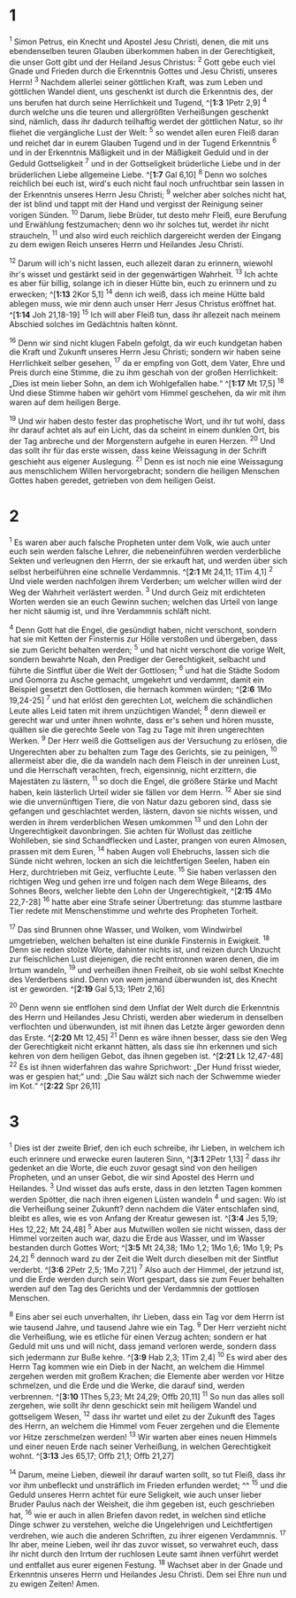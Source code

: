 # 1
<sup class='bibleverse'>1</sup> Simon Petrus, ein Knecht und Apostel Jesu Christi, denen, die mit uns ebendenselben teuren Glauben überkommen haben in der Gerechtigkeit, die unser Gott gibt und der Heiland Jesus Christus: <sup class='bibleverse'>2</sup> Gott gebe euch viel Gnade und Frieden durch die Erkenntnis Gottes und Jesu Christi, unseres Herrn! <sup class='bibleverse'>3</sup> Nachdem allerlei seiner göttlichen Kraft, was zum Leben und göttlichen Wandel dient, uns geschenkt ist durch die Erkenntnis des, der uns berufen hat durch seine Herrlichkeit und Tugend, ^[**1:3** 1Petr 2,9] <sup class='bibleverse'>4</sup> durch welche uns die teuren und allergrößten Verheißungen geschenkt sind, nämlich, dass ihr dadurch teilhaftig werdet der göttlichen Natur, so ihr fliehet die vergängliche Lust der Welt: <sup class='bibleverse'>5</sup> so wendet allen euren Fleiß daran und reichet dar in eurem Glauben Tugend und in der Tugend Erkenntnis <sup class='bibleverse'>6</sup> und in der Erkenntnis Mäßigkeit und in der Mäßigkeit Geduld und in der Geduld Gottseligkeit <sup class='bibleverse'>7</sup> und in der Gottseligkeit brüderliche Liebe und in der brüderlichen Liebe allgemeine Liebe. ^[**1:7** Gal 6,10] <sup class='bibleverse'>8</sup> Denn wo solches reichlich bei euch ist, wird's euch nicht faul noch unfruchtbar sein lassen in der Erkenntnis unseres Herrn Jesu Christi; <sup class='bibleverse'>9</sup> welcher aber solches nicht hat, der ist blind und tappt mit der Hand und vergisst der Reinigung seiner vorigen Sünden. <sup class='bibleverse'>10</sup> Darum, liebe Brüder, tut desto mehr Fleiß, eure Berufung und Erwählung festzumachen; denn wo ihr solches tut, werdet ihr nicht straucheln, <sup class='bibleverse'>11</sup> und also wird euch reichlich dargereicht werden der Eingang zu dem ewigen Reich unseres Herrn und Heilandes Jesu Christi. 

 

<sup class='bibleverse'>12</sup> Darum will ich's nicht lassen, euch allezeit daran zu erinnern, wiewohl ihr's wisset und gestärkt seid in der gegenwärtigen Wahrheit. <sup class='bibleverse'>13</sup> Ich achte es aber für billig, solange ich in dieser Hütte bin, euch zu erinnern und zu erwecken; ^[**1:13** 2Kor 5,1] <sup class='bibleverse'>14</sup> denn ich weiß, dass ich meine Hütte bald ablegen muss, wie mir denn auch unser Herr Jesus Christus eröffnet hat. ^[**1:14** Joh 21,18-19] <sup class='bibleverse'>15</sup> Ich will aber Fleiß tun, dass ihr allezeit nach meinem Abschied solches im Gedächtnis halten könnt. 

 

<sup class='bibleverse'>16</sup> Denn wir sind nicht klugen Fabeln gefolgt, da wir euch kundgetan haben die Kraft und Zukunft unseres Herrn Jesu Christi; sondern wir haben seine Herrlichkeit selber gesehen, <sup class='bibleverse'>17</sup> da er empfing von Gott, dem Vater, Ehre und Preis durch eine Stimme, die zu ihm geschah von der großen Herrlichkeit: „Dies ist mein lieber Sohn, an dem ich Wohlgefallen habe.“ ^[**1:17** Mt 17,5] <sup class='bibleverse'>18</sup> Und diese Stimme haben wir gehört vom Himmel geschehen, da wir mit ihm waren auf dem heiligen Berge. 



<sup class='bibleverse'>19</sup> Und wir haben desto fester das prophetische Wort, und ihr tut wohl, dass ihr darauf achtet als auf ein Licht, das da scheint in einem dunklen Ort, bis der Tag anbreche und der Morgenstern aufgehe in euren Herzen. <sup class='bibleverse'>20</sup> Und das sollt ihr für das erste wissen, dass keine Weissagung in der Schrift geschieht aus eigener Auslegung. <sup class='bibleverse'>21</sup> Denn es ist noch nie eine Weissagung aus menschlichem Willen hervorgebracht; sondern die heiligen Menschen Gottes haben geredet, getrieben von dem heiligen Geist.
# 2
<sup class='bibleverse'>1</sup> Es waren aber auch falsche Propheten unter dem Volk, wie auch unter euch sein werden falsche Lehrer, die nebeneinführen werden verderbliche Sekten und verleugnen den Herrn, der sie erkauft hat, und werden über sich selbst herbeiführen eine schnelle Verdammnis. ^[**2:1** Mt 24,11; 1Tim 4,1] <sup class='bibleverse'>2</sup> Und viele werden nachfolgen ihrem Verderben; um welcher willen wird der Weg der Wahrheit verlästert werden. <sup class='bibleverse'>3</sup> Und durch Geiz mit erdichteten Worten werden sie an euch Gewinn suchen; welchen das Urteil von lange her nicht säumig ist, und ihre Verdammnis schläft nicht. 



<sup class='bibleverse'>4</sup> Denn Gott hat die Engel, die gesündigt haben, nicht verschont, sondern hat sie mit Ketten der Finsternis zur Hölle verstoßen und übergeben, dass sie zum Gericht behalten werden; <sup class='bibleverse'>5</sup> und hat nicht verschont die vorige Welt, sondern bewahrte Noah, den Prediger der Gerechtigkeit, selbacht und führte die Sintflut über die Welt der Gottlosen; <sup class='bibleverse'>6</sup> und hat die Städte Sodom und Gomorra zu Asche gemacht, umgekehrt und verdammt, damit ein Beispiel gesetzt den Gottlosen, die hernach kommen würden; ^[**2:6** 1Mo 19,24-25] <sup class='bibleverse'>7</sup> und hat erlöst den gerechten Lot, welchem die schändlichen Leute alles Leid taten mit ihrem unzüchtigen Wandel; <sup class='bibleverse'>8</sup> denn dieweil er gerecht war und unter ihnen wohnte, dass er's sehen und hören musste, quälten sie die gerechte Seele von Tag zu Tage mit ihren ungerechten Werken. <sup class='bibleverse'>9</sup> Der Herr weiß die Gottseligen aus der Versuchung zu erlösen, die Ungerechten aber zu behalten zum Tage des Gerichts, sie zu peinigen, <sup class='bibleverse'>10</sup> allermeist aber die, die da wandeln nach dem Fleisch in der unreinen Lust, und die Herrschaft verachten, frech, eigensinnig, nicht erzittern, die Majestäten zu lästern, <sup class='bibleverse'>11</sup> so doch die Engel, die größere Stärke und Macht haben, kein lästerlich Urteil wider sie fällen vor dem Herrn. <sup class='bibleverse'>12</sup> Aber sie sind wie die unvernünftigen Tiere, die von Natur dazu geboren sind, dass sie gefangen und geschlachtet werden, lästern, davon sie nichts wissen, und werden in ihrem verderblichen Wesen umkommen <sup class='bibleverse'>13</sup> und den Lohn der Ungerechtigkeit davonbringen. Sie achten für Wollust das zeitliche Wohlleben, sie sind Schandflecken und Laster, prangen von euren Almosen, prassen mit dem Euren, <sup class='bibleverse'>14</sup> haben Augen voll Ehebruchs, lassen sich die Sünde nicht wehren, locken an sich die leichtfertigen Seelen, haben ein Herz, durchtrieben mit Geiz, verfluchte Leute. <sup class='bibleverse'>15</sup> Sie haben verlassen den richtigen Weg und gehen irre und folgen nach dem Wege Bileams, des Sohnes Beors, welcher liebte den Lohn der Ungerechtigkeit, ^[**2:15** 4Mo 22,7-28] <sup class='bibleverse'>16</sup> hatte aber eine Strafe seiner Übertretung: das stumme lastbare Tier redete mit Menschenstimme und wehrte des Propheten Torheit. 

 

<sup class='bibleverse'>17</sup> Das sind Brunnen ohne Wasser, und Wolken, vom Windwirbel umgetrieben, welchen behalten ist eine dunkle Finsternis in Ewigkeit. <sup class='bibleverse'>18</sup> Denn sie reden stolze Worte, dahinter nichts ist, und reizen durch Unzucht zur fleischlichen Lust diejenigen, die recht entronnen waren denen, die im Irrtum wandeln, <sup class='bibleverse'>19</sup> und verheißen ihnen Freiheit, ob sie wohl selbst Knechte des Verderbens sind. Denn von wem jemand überwunden ist, des Knecht ist er geworden. 
^[**2:19** Gal 5,13; 1Petr 2,16] 


<sup class='bibleverse'>20</sup> Denn wenn sie entflohen sind dem Unflat der Welt durch die Erkenntnis des Herrn und Heilandes Jesu Christi, werden aber wiederum in denselben verflochten und überwunden, ist mit ihnen das Letzte ärger geworden denn das Erste. ^[**2:20** Mt 12,45] <sup class='bibleverse'>21</sup> Denn es wäre ihnen besser, dass sie den Weg der Gerechtigkeit nicht erkannt hätten, als dass sie ihn erkennen und sich kehren von dem heiligen Gebot, das ihnen gegeben ist. ^[**2:21** Lk 12,47-48] <sup class='bibleverse'>22</sup> Es ist ihnen widerfahren das wahre Sprichwort: „Der Hund frisst wieder, was er gespien hat;“ und: „Die Sau wälzt sich nach der Schwemme wieder im Kot.“ ^[**2:22** Spr 26,11] 
   
# 3
<sup class='bibleverse'>1</sup> Dies ist der zweite Brief, den ich euch schreibe, ihr Lieben, in welchem ich euch erinnere und erwecke euren lauteren Sinn, ^[**3:1** 2Petr 1,13] <sup class='bibleverse'>2</sup> dass ihr gedenket an die Worte, die euch zuvor gesagt sind von den heiligen Propheten, und an unser Gebot, die wir sind Apostel des Herrn und Heilandes. <sup class='bibleverse'>3</sup> Und wisset das aufs erste, dass in den letzten Tagen kommen werden Spötter, die nach ihren eigenen Lüsten wandeln <sup class='bibleverse'>4</sup> und sagen: Wo ist die Verheißung seiner Zukunft? denn nachdem die Väter entschlafen sind, bleibt es alles, wie es von Anfang der Kreatur gewesen ist. ^[**3:4** Jes 5,19; Hes 12,22; Mt 24,48] <sup class='bibleverse'>5</sup> Aber aus Mutwillen wollen sie nicht wissen, dass der Himmel vorzeiten auch war, dazu die Erde aus Wasser, und im Wasser bestanden durch Gottes Wort; ^[**3:5** Mt 24,38; 1Mo 1,2; 1Mo 1,6; 1Mo 1,9; Ps 24,2] <sup class='bibleverse'>6</sup> dennoch ward zu der Zeit die Welt durch dieselben mit der Sintflut verderbt. ^[**3:6** 2Petr 2,5; 1Mo 7,21] <sup class='bibleverse'>7</sup> Also auch der Himmel, der jetzund ist, und die Erde werden durch sein Wort gespart, dass sie zum Feuer behalten werden auf den Tag des Gerichts und der Verdammnis der gottlosen Menschen. 

   

<sup class='bibleverse'>8</sup> Eins aber sei euch unverhalten, ihr Lieben, dass ein Tag vor dem Herrn ist wie tausend Jahre, und tausend Jahre wie ein Tag. <sup class='bibleverse'>9</sup> Der Herr verzieht nicht die Verheißung, wie es etliche für einen Verzug achten; sondern er hat Geduld mit uns und will nicht, dass jemand verloren werde, sondern dass sich jedermann zur Buße kehre. ^[**3:9** Hab 2,3; 1Tim 2,4] <sup class='bibleverse'>10</sup> Es wird aber des Herrn Tag kommen wie ein Dieb in der Nacht, an welchem die Himmel zergehen werden mit großem Krachen; die Elemente aber werden vor Hitze schmelzen, und die Erde und die Werke, die darauf sind, werden verbrennen. ^[**3:10** 1Thes 5,23; Mt 24,29; Offb 20,11] <sup class='bibleverse'>11</sup> So nun das alles soll zergehen, wie sollt ihr denn geschickt sein mit heiligem Wandel und gottseligem Wesen, <sup class='bibleverse'>12</sup> dass ihr wartet und eilet zu der Zukunft des Tages des Herrn, an welchem die Himmel vom Feuer zergehen und die Elemente vor Hitze zerschmelzen werden! <sup class='bibleverse'>13</sup> Wir warten aber eines neuen Himmels und einer neuen Erde nach seiner Verheißung, in welchen Gerechtigkeit wohnt. 
^[**3:13** Jes 65,17; Offb 21,1; Offb 21,27] 
  

<sup class='bibleverse'>14</sup> Darum, meine Lieben, dieweil ihr darauf warten sollt, so tut Fleiß, dass ihr vor ihm unbefleckt und unsträflich im Frieden erfunden werdet; ^^ <sup class='bibleverse'>15</sup> und die Geduld unseres Herrn achtet für eure Seligkeit, wie auch unser lieber Bruder Paulus nach der Weisheit, die ihm gegeben ist, euch geschrieben hat, <sup class='bibleverse'>16</sup> wie er auch in allen Briefen davon redet, in welchen sind etliche Dinge schwer zu verstehen, welche die Ungelehrigen und Leichtfertigen verdrehen, wie auch die anderen Schriften, zu ihrer eigenen Verdammnis. <sup class='bibleverse'>17</sup> Ihr aber, meine Lieben, weil ihr das zuvor wisset, so verwahret euch, dass ihr nicht durch den Irrtum der ruchlosen Leute samt ihnen verführt werdet und entfallet aus eurer eigenen Festung. <sup class='bibleverse'>18</sup> Wachset aber in der Gnade und Erkenntnis unseres Herrn und Heilandes Jesu Christi. Dem sei Ehre nun und zu ewigen Zeiten! Amen.